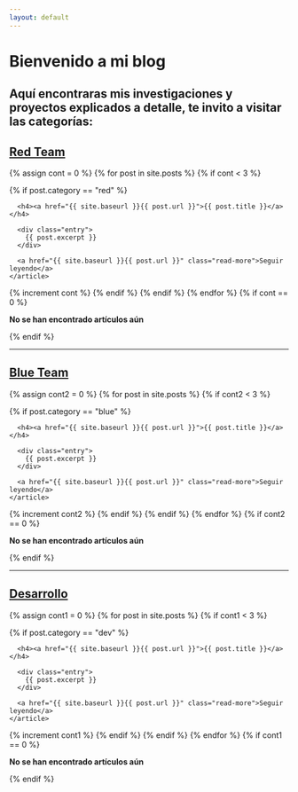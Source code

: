 ```yaml
---
layout: default
---
```

 
# Bienvenido a mi blog
## Aquí encontraras mis investigaciones y proyectos explicados a detalle, te invito a visitar las categorías:
<h2><a href="{{ site.baseurl }}/red">Red Team</a></h2>
<div class="posts">
  {% assign cont = 0 %}
  {% for post in site.posts %}
  {% if cont < 3 %}
  
 
   {% if post.category == "red" %}
  <article class="post">

      <h4><a href="{{ site.baseurl }}{{ post.url }}">{{ post.title }}</a></h4>

      <div class="entry">
        {{ post.excerpt }}
      </div>

      <a href="{{ site.baseurl }}{{ post.url }}" class="read-more">Seguir leyendo</a>
    </article>
  {% increment cont %}
   {% endif %}
   {% endif %}
  {% endfor %}
  {% if cont == 0 %}
  <p><strong>No se han encontrado artículos aún</strong></p>
   {% endif %}
  
</div>
<hr>
  <h2><a href="{{ site.baseurl }}/blue">Blue Team</a></h2>
<div class="posts">
  {% assign cont2 = 0 %}
  {% for post in site.posts %}
  {% if cont2 < 3 %}
 
 
   {% if post.category == "blue" %}
  <article class="post">

      <h4><a href="{{ site.baseurl }}{{ post.url }}">{{ post.title }}</a></h4>

      <div class="entry">
        {{ post.excerpt }}
      </div>

      <a href="{{ site.baseurl }}{{ post.url }}" class="read-more">Seguir leyendo</a>
    </article>
  {% increment cont2 %}
   {% endif %}
   {% endif %}
  {% endfor %}
  {% if cont2 == 0 %}
 <p><strong>No se han encontrado artículos aún</strong></p>
   {% endif %}
  </div>
 
  <hr>
  <h2><a href="{{ site.baseurl }}/dev">Desarrollo</a></h2>
<div class="posts">
  {% assign cont1 = 0 %}
  {% for post in site.posts %}
  {% if cont1 < 3 %}
 
 
   {% if post.category == "dev" %}
  <article class="post">

      <h4><a href="{{ site.baseurl }}{{ post.url }}">{{ post.title }}</a></h4>

      <div class="entry">
        {{ post.excerpt }}
      </div>

      <a href="{{ site.baseurl }}{{ post.url }}" class="read-more">Seguir leyendo</a>
    </article>
  {% increment cont1 %}
   {% endif %}
  {% endif %}
  {% endfor %}
  {% if cont1 == 0 %}
<p><strong>No se han encontrado artículos aún</strong></p>
   {% endif %}
</div>
